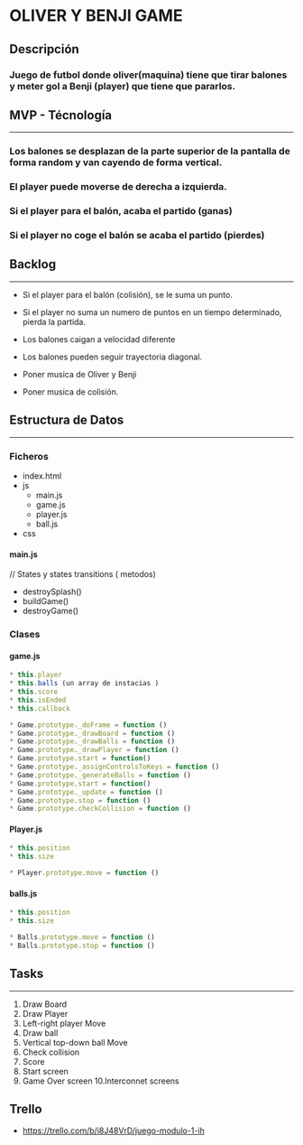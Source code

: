 # OLIVER Y BENJI GAME

## Descripción

### Juego de futbol donde oliver(maquina) tiene que tirar balones y meter gol a Benji (player) que tiene que pararlos.



## MVP - Técnología
***

### Los balones se desplazan de la parte superior de la pantalla de forma random y van cayendo de forma vertical.

### El player puede moverse de derecha a izquierda.

###  Si el player para el balón, acaba el partido (ganas)

###  Si el player no coge el balón se acaba el partido (pierdes)


## Backlog
***
- Si el player para el balón (colisión), se le suma un punto.

- Si el player no suma un numero de puntos en un tiempo determinado, pierda la partida.

- Los balones caigan a velocidad diferente

- Los balones pueden seguir trayectoria diagonal.

- Poner musica de Oliver y Benji

- Poner musica de colisión.


## Estructura de Datos
***
### Ficheros
- index.html
- js
  - main.js
  - game.js
  - player.js
  - ball.js
- css

#### main.js
 // States y states transitions ( metodos)
* destroySplash()
* buildGame()
* destroyGame()

### Clases

#### game.js
```javascript
* this.player
* this.balls (un array de instacias )
* this.score
* this.isEnded
* this.callback

* Game.prototype._doFrame = function ()
* Game.prototype._drawBoard = function ()
* Game.prototype._drawBalls = function ()
* Game.prototype._drawPlayer = function ()
* Game.prototype.start = function()
* Game.prototype._assignControlsToKeys = function ()
* Game.prototype._generateBalls = function ()
* Game.prototype.start = function()
* Game.prototype._update = function ()
* Game.prototype.stop = function ()
* Game.prototype.checkCollision = function ()
```



#### Player.js
```javascript
* this.position
* this.size

* Player.prototype.move = function ()
```

#### balls.js

```javascript
* this.position
* this.size

* Balls.prototype.move = function ()
* Balls.prototype.stop = function ()
```

## Tasks
*** 
1. Draw Board 
2. Draw Player
3. Left-right player Move
4. Draw ball
5. Vertical top-down ball Move
6. Check collision
7. Score 
8. Start screen
9. Game Over screen
10.Interconnet screens



## Trello

- https://trello.com/b/i8J48VrD/juego-modulo-1-ih